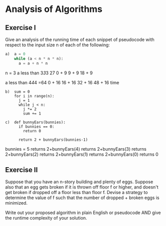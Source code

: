 # Analysis of Algorithms

## Exercise I

Give an analysis of the running time of each snippet of
pseudocode with respect to the input size n of each of the following:

```python
a)  a = 0
    while (a < n * n * n):
      a = a + n * n
```
n = 3
a less than 3*3*3 27
0 + 9
9 + 9
18 + 9

a less than 4*4*4 =64
0 + 16
16 + 16
32 + 16
48 + 16
time

```
b)  sum = 0
    for i in range(n):
      j = 1
      while j < n:
        j *= 2
        sum += 1
```

```
c)  def bunnyEars(bunnies):
      if bunnies == 0:
        return 0

      return 2 + bunnyEars(bunnies-1)
```

bunnies = 5
returns 2+bunnyEars(4)
    returns 2+bunnyEars(3)
      returns 2+bunnyEars(2)
        returns 2+bunnyEars(1)
          returns 2+bunnyEars(0)
returns 0



## Exercise II

Suppose that you have an n-story building and plenty of eggs. Suppose also that an egg gets broken if it is thrown off floor f or higher, and doesn't get broken if dropped off a floor less than floor f. Devise a strategy to determine the value of f such that the number of dropped + broken eggs is minimized.

Write out your proposed algorithm in plain English or pseudocode AND give the runtime complexity of your solution.

